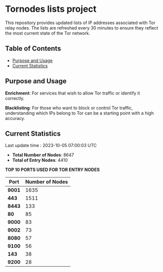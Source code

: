 # Tornodes lists project

This repository provides updated lists of IP addresses associated with Tor relay nodes. The lists are refreshed every 30 minutes to ensure they reflect the most current state of the Tor network.

## Table of Contents

- [Purpose and Usage](#purpose-and-usage)
- [Current Statistics](#current-statistics)


## Purpose and Usage

**Enrichment**: For services that wish to allow Tor traffic or identify it correctly.

**Blacklisting**: For those who want to block or control Tor traffic, understanding which IPs belong to Tor can be a starting point with a high accuracy.

## Current Statistics

Last update time : 2023-10-05 07:00:03 UTC

- **Total Number of Nodes**: 8647
- **Total of Entry Nodes**: 4410

**TOP 10 PORTS USED FOR TOR ENTRY NODES**

| **Port** | **Number of Nodes** |
|------|-----------------|
| **9001**   | 1635  |
| **443**   | 1511  |
| **8443**   | 133  |
| **80**   | 85  |
| **9000**   | 83  |
| **9002**   | 73  |
| **8080**   | 57  |
| **9100**   | 56  |
| **143**   | 38  |
| **9200**   | 28  |

